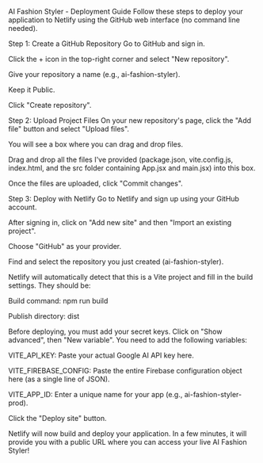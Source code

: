 AI Fashion Styler - Deployment Guide
Follow these steps to deploy your application to Netlify using the GitHub web interface (no command line needed).

Step 1: Create a GitHub Repository
Go to GitHub and sign in.

Click the + icon in the top-right corner and select "New repository".

Give your repository a name (e.g., ai-fashion-styler).

Keep it Public.

Click "Create repository".

Step 2: Upload Project Files
On your new repository's page, click the "Add file" button and select "Upload files".

You will see a box where you can drag and drop files.

Drag and drop all the files I've provided (package.json, vite.config.js, index.html, and the src folder containing App.jsx and main.jsx) into this box.

Once the files are uploaded, click "Commit changes".

Step 3: Deploy with Netlify
Go to Netlify and sign up using your GitHub account.

After signing in, click on "Add new site" and then "Import an existing project".

Choose "GitHub" as your provider.

Find and select the repository you just created (ai-fashion-styler).

Netlify will automatically detect that this is a Vite project and fill in the build settings. They should be:

Build command: npm run build

Publish directory: dist

Before deploying, you must add your secret keys. Click on "Show advanced", then "New variable". You need to add the following variables:

VITE_API_KEY: Paste your actual Google AI API key here.

VITE_FIREBASE_CONFIG: Paste the entire Firebase configuration object here (as a single line of JSON).

VITE_APP_ID: Enter a unique name for your app (e.g., ai-fashion-styler-prod).

Click the "Deploy site" button.

Netlify will now build and deploy your application. In a few minutes, it will provide you with a public URL where you can access your live AI Fashion Styler!
